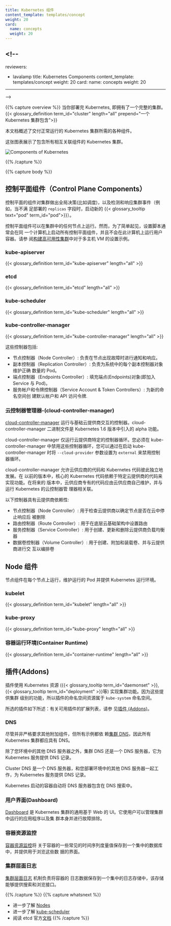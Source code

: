 ```yaml
---
title: Kubernetes 组件
content_template: templates/concept
weight: 20
card:
  name: concepts
  weight: 20
---
```


## <!--

reviewers:

- lavalamp title: Kubernetes Components content_template: templates/concept
  weight: 20 card: name: concepts weight: 20

---

-->

<!--
When you deploy Kubernetes, you get a cluster.
{{< glossary_definition term_id="cluster" length="all" prepend="A Kubernetes cluster consists of">}}

This document outlines the various components you need to have
a complete and working Kubernetes cluster.

Here's the diagram of a Kubernetes cluster with all the components tied together.

![Components of Kubernetes](/images/docs/components-of-kubernetes.png)
-->

{{% capture overview %}} 当你部署完 Kubernetes, 即拥有了一个完整的集群。
{{< glossary_definition term_id="cluster" length="all" prepend="一个 Kubernetes 集群包含">}}

本文档概述了交付正常运行的 Kubernetes 集群所需的各种组件。

这张图表展示了包含所有相互关联组件的 Kubernetes 集群。

![Components of Kubernetes](/images/docs/components-of-kubernetes.png)

{{% /capture %}}

{{% capture body %}}

<!--
## Control Plane Components
-->

## 控制平面组件（Control Plane Components）

<!--
The Control Plane's components make global decisions about the cluster (for example, scheduling), as well as detecting and responding to cluster events (for example, starting up a new {{< glossary_tooltip text="pod" term_id="pod">}} when a deployment's `replicas` field is unsatisfied).
 -->

控制平面的组件对集群做出全局决策(比如调度)，以及检测和响应集群事件（例如，当不满
足部署的 `replicas` 字段时，启动新的
{{< glossary_tooltip text="pod" term_id="pod">}}）。

<!--
Control Plane components can be run on any machine in the cluster. However,
for simplicity, set up scripts typically start all Control Plane components on
the same machine, and do not run user containers on this machine. See
[Building High-Availability Clusters](/docs/admin/high-availability/) for an example multi-master-VM setup.
 -->

控制平面组件可以在集群中的任何节点上运行。然而，为了简单起见，设置脚本通常会在同
一个计算机上启动所有控制平面组件，并且不会在此计算机上运行用户容器。请参
阅[构建高可用性集群](/docs/admin/high-availability/)中对于多主机 VM 的设置示例。

### kube-apiserver

{{< glossary_definition term_id="kube-apiserver" length="all" >}}

### etcd

{{< glossary_definition term_id="etcd" length="all" >}}

### kube-scheduler

{{< glossary_definition term_id="kube-scheduler" length="all" >}}

### kube-controller-manager

{{< glossary_definition term_id="kube-controller-manager" length="all" >}}

<!--
These controllers include:

  * Node Controller: Responsible for noticing and responding when nodes go down.
  * Replication Controller: Responsible for maintaining the correct number of pods for every replication
  controller object in the system.
  * Endpoints Controller: Populates the Endpoints object (that is, joins Services & Pods).
  * Service Account & Token Controllers: Create default accounts and API access tokens for new namespaces.
-->

这些控制器包括:

- 节点控制器（Node Controller）: 负责在节点出现故障时进行通知和响应。
- 副本控制器（Replication Controller）: 负责为系统中的每个副本控制器对象维护正确
  数量的 Pod。
- 端点控制器（Endpoints Controller）: 填充端点(Endpoints)对象(即加入 Service 与
  Pod)。
- 服务帐户和令牌控制器（Service Account & Token Controllers）: 为新的命名空间创
  建默认帐户和 API 访问令牌.

<!--
### cloud-controller-manager
-->

### 云控制器管理器-(cloud-controller-manager)

<!--
[cloud-controller-manager](/docs/tasks/administer-cluster/running-cloud-controller/) runs controllers that interact with the underlying cloud providers. The cloud-controller-manager binary is an alpha feature introduced in Kubernetes release 1.6.
-->

[cloud-controller-manager](/docs/tasks/administer-cluster/running-cloud-controller/)
运行与基础云提供商交互的控制器。cloud-controller-manager 二进制文件是 Kubernetes
1.6 版本中引入的 alpha 功能。

<!--
cloud-controller-manager runs cloud-provider-specific controller loops only. You must disable these controller loops in the kube-controller-manager. You can disable the controller loops by setting the `--cloud-provider` flag to `external` when starting the kube-controller-manager.
-->

cloud-controller-manager 仅运行云提供商特定的控制器循环。您必须在
kube-controller-manager 中禁用这些控制器循环，您可以通过在启动
kube-controller-manager 时将 `--cloud-provider` 参数设置为 `external` 来禁用控制
器循环。

<!--
cloud-controller-manager allows the cloud vendor's code and the Kubernetes code to evolve independently of each other. In prior releases, the core Kubernetes code was dependent upon cloud-provider-specific code for functionality. In future releases, code specific to cloud vendors should be maintained by the cloud vendor themselves, and linked to cloud-controller-manager while running Kubernetes.
-->

cloud-controller-manager 允许云供应商的代码和 Kubernetes 代码彼此独立地发展。在
以前的版本中，核心的 Kubernetes 代码依赖于特定云提供商的代码来实现功能。在将来的
版本中，云供应商专有的代码应由云供应商自己维护，并与运行 Kubernetes 的云控制器管
理器相关联。

<!--
The following controllers have cloud provider dependencies:

  * Node Controller: For checking the cloud provider to determine if a node has been deleted in the cloud after it stops responding
  * Route Controller: For setting up routes in the underlying cloud infrastructure
  * Service Controller: For creating, updating and deleting cloud provider load balancers
  * Volume Controller: For creating, attaching, and mounting volumes, and interacting with the cloud provider to orchestrate volumes
-->

以下控制器具有云提供商依赖性:

- 节点控制器（Node Controller）: 用于检查云提供商以确定节点是否在云中停止响应后
  被删除
- 路由控制器（Route Controller）: 用于在底层云基础架构中设置路由
- 服务控制器（Service Controller）: 用于创建、更新和删除云提供商负载均衡器
- 数据卷控制器（Volume Controller）: 用于创建、附加和装载卷、并与云提供商进行交
  互以编排卷

<!--
## Node Components
-->

## Node 组件

<!--
Node components run on every node, maintaining running pods and providing the Kubernetes runtime environment.
-->

节点组件在每个节点上运行，维护运行的 Pod 并提供 Kubernetes 运行环境。

### kubelet

{{< glossary_definition term_id="kubelet" length="all" >}}

### kube-proxy

{{< glossary_definition term_id="kube-proxy" length="all" >}}

<!--
### Container Runtime
-->

### 容器运行环境(Container Runtime)

{{< glossary_definition term_id="container-runtime" length="all" >}}

<!--
## Addons
-->

## 插件(Addons)

<!--
Addons use Kubernetes resources ({{< glossary_tooltip term_id="daemonset" >}},
{{< glossary_tooltip term_id="deployment" >}}, etc)
to implement cluster features. Because these are providing cluster-level features, namespaced resources
for addons belong within the `kube-system` namespace.
-->

插件使用 Kubernetes 资源 ({{< glossary_tooltip term_id="daemonset" >}},
{{< glossary_tooltip term_id="deployment" >}}等) 实现集群功能。因为这些提供集群
级别的功能，所以插件的命名空间资源属于 `kube-system` 命名空间。

<!--
Selected addons are described below; for an extended list of available addons, please
see [Addons](/docs/concepts/cluster-administration/addons/).
-->

所选的插件如下所述：有关可用插件的扩展列表，请参
见[插件 (Addons)](/docs/concepts/cluster-administration/addons/)。

### DNS

<!--
While the other addons are not strictly required, all Kubernetes clusters should have [cluster DNS](/docs/concepts/services-networking/dns-pod-service/), as many examples rely on it.

Cluster DNS is a DNS server, in addition to the other DNS server(s) in your environment, which serves DNS records for Kubernetes services.

Containers started by Kubernetes automatically include this DNS server in their DNS searches.
-->

尽管并非严格要求其他附加组件，但所有示例都依
赖[集群 DNS](/docs/concepts/services-networking/dns-pod-service/)，因此所有
Kubernetes 集群都应具有 DNS。

除了您环境中的其他 DNS 服务器之外，集群 DNS 还是一个 DNS 服务器，它为 Kubernetes
服务提供 DNS 记录。

Cluster DNS 是一个 DNS 服务器，和您部署环境中的其他 DNS 服务器一起工作，为
Kubernetes 服务提供 DNS 记录。

Kubernetes 启动的容器自动将 DNS 服务器包含在 DNS 搜索中。

<!--
### Web UI (Dashboard)
-->

### 用户界面(Dashboard)

<!--
[Dashboard](/docs/tasks/access-application-cluster/web-ui-dashboard/) is a general purpose, web-based UI for Kubernetes clusters. It allows users to manage and troubleshoot applications running in the cluster, as well as the cluster itself.
-->

[Dashboard](/docs/tasks/access-application-cluster/web-ui-dashboard/) 是
Kubernetes 集群的通用基于 Web 的 UI。它使用户可以管理集群中运行的应用程序以及集
群本身并进行故障排除。

<!--
### Container Resource Monitoring
-->

### 容器资源监控

<!--
[Container Resource Monitoring](/docs/tasks/debug-application-cluster/resource-usage-monitoring/) records generic time-series metrics
about containers in a central database, and provides a UI for browsing that data.
-->

[容器资源监控](/docs/tasks/debug-application-cluster/resource-usage-monitoring/)将
关于容器的一些常见的时间序列度量值保存到一个集中的数据库中，并提供用于浏览这些数
据的界面。

<!--
### Cluster-level Logging
-->

### 集群层面日志

<!--
A [Cluster-level logging](/docs/concepts/cluster-administration/logging/) mechanism is responsible for
saving container logs to a central log store with search/browsing interface.
-->

[集群层面日志](/docs/concepts/cluster-administration/logging/) 机制负责将容器的
日志数据保存到一个集中的日志存储中，该存储能够提供搜索和浏览接口。

{{% /capture %}} {{% capture whatsnext %}}

<!--
* Learn about [Nodes](/docs/concepts/architecture/nodes/)
* Learn about [kube-scheduler](/docs/concepts/scheduling/kube-scheduler/)
* Read etcd's official [documentation](https://etcd.io/docs/)
-->

- 进一步了解 [Nodes](/docs/concepts/architecture/nodes/)
- 进一步了解 [kube-scheduler](/docs/concepts/scheduling/kube-scheduler/)
- 阅读 etcd 官方[文档](https://etcd.io/docs/) {{% /capture %}}

